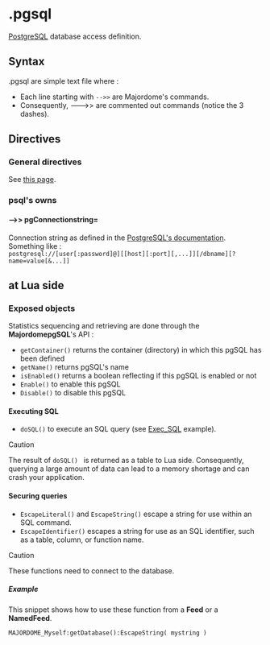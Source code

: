# .pgsql

[PostgreSQL](https://www.postgresql.org/) database access definition.

## Syntax

.pgsql are simple text file where :
- Each line starting with `-->>` are Majordome's commands.
- Consequently, --->> are commented out commands (notice the 3 dashes).

## Directives

### General directives
See [this page](Headers%20and%20Shared%20Directives.md#general-directives).

### psql's owns
#### -->> pgConnectionstring=
Connection string as defined in the [PostgreSQL's documentation](https://www.postgresql.org/docs/current/libpq-connect.html#LIBPQ-CONNSTRING).
Something like :<br>
`postgresql://[user[:password]@][[host][:port][,...]][/dbname][?name=value[&...]]`

## at Lua side

### Exposed objects
Statistics sequencing and retrieving are done through the **MajordomepgSQL**'s API :
- `getContainer()` returns the container (directory) in which this pgSQL has been defined
- `getName()` returns pgSQL's name
- `isEnabled()` returns a boolean reflecting if this pgSQL is enabled or not
- `Enable()` to enable this pgSQL
- `Disable()` to disable this pgSQL 

#### Executing SQL
- `doSQL()` to execute an SQL query (see [Exec_SQL](SamplesCode/Exec_SQL) example).

> [!CAUTION]
> The result of `doSQL() ` is returned as a table to Lua side.
> Consequently, querying a large amount of data can lead to a memory shortage
> and can crash your application.

#### Securing queries
- `EscapeLiteral()` and `EscapeString()` escape a string for use within an SQL command.
- `EscapeIdentifier()` escapes a string for use as an SQL identifier, such as a table, column, or function name.

> [!CAUTION]
> These functions need to connect to the database.

##### Example

This snippet shows how to use these function from a **Feed** or a **NamedFeed**.
```
MAJORDOME_Myself:getDatabase():EscapeString( mystring )
```
